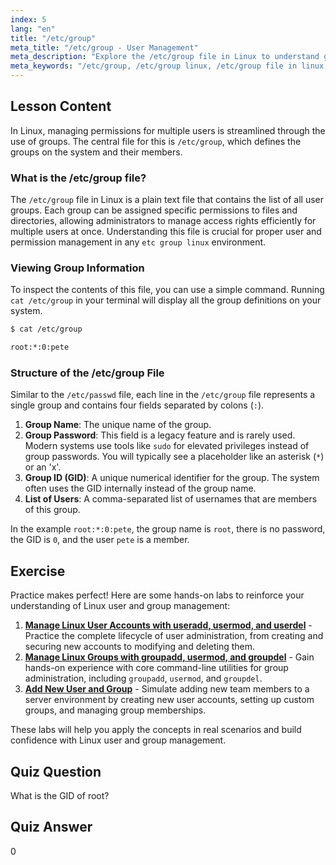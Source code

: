 ```yaml
---
index: 5
lang: "en"
title: "/etc/group"
meta_title: "/etc/group - User Management"
meta_description: "Explore the /etc/group file in Linux to understand group management. Learn how to view group data with cat /etc/group, and understand the structure including GID and user lists. This guide covers the essentials of the etc group linux file."
meta_keywords: "/etc/group, /etc/group linux, /etc/group file in linux, cat /etc/group, etc group linux, group management, GID, Linux permissions, Linux groups"
---
```


## Lesson Content

In Linux, managing permissions for multiple users is streamlined through the use of groups. The central file for this is `/etc/group`, which defines the groups on the system and their members.

### What is the /etc/group file?

The `/etc/group` file in Linux is a plain text file that contains the list of all user groups. Each group can be assigned specific permissions to files and directories, allowing administrators to manage access rights efficiently for multiple users at once. Understanding this file is crucial for proper user and permission management in any `etc group linux` environment.

### Viewing Group Information

To inspect the contents of this file, you can use a simple command. Running `cat /etc/group` in your terminal will display all the group definitions on your system.

```bash
$ cat /etc/group

root:*:0:pete
```

### Structure of the /etc/group File

Similar to the `/etc/passwd` file, each line in the `/etc/group` file represents a single group and contains four fields separated by colons (`:`).

1. **Group Name**: The unique name of the group.
2. **Group Password**: This field is a legacy feature and is rarely used. Modern systems use tools like `sudo` for elevated privileges instead of group passwords. You will typically see a placeholder like an asterisk (`*`) or an 'x'.
3. **Group ID (GID)**: A unique numerical identifier for the group. The system often uses the GID internally instead of the group name.
4. **List of Users**: A comma-separated list of usernames that are members of this group.

In the example `root:*:0:pete`, the group name is `root`, there is no password, the GID is `0`, and the user `pete` is a member.

## Exercise

Practice makes perfect! Here are some hands-on labs to reinforce your understanding of Linux user and group management:

1. **[Manage Linux User Accounts with useradd, usermod, and userdel](https://labex.io/labs/comptia-manage-linux-user-accounts-with-useradd-usermod-and-userdel-590837)** - Practice the complete lifecycle of user administration, from creating and securing new accounts to modifying and deleting them.
2. **[Manage Linux Groups with groupadd, usermod, and groupdel](https://labex.io/labs/comptia-manage-linux-groups-with-groupadd-usermod-and-groupdel-590836)** - Gain hands-on experience with core command-line utilities for group administration, including `groupadd`, `usermod`, and `groupdel`.
3. **[Add New User and Group](https://labex.io/labs/linux-add-new-user-and-group-17987)** - Simulate adding new team members to a server environment by creating new user accounts, setting up custom groups, and managing group memberships.

These labs will help you apply the concepts in real scenarios and build confidence with Linux user and group management.

## Quiz Question

What is the GID of root?

## Quiz Answer

0
